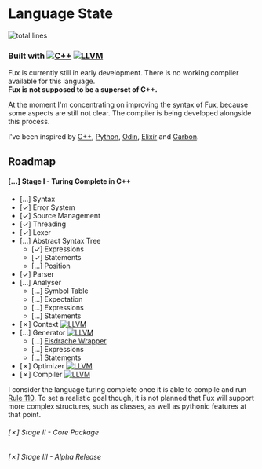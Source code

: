 # Language State

![total lines](https://aschey.tech/tokei/github/fuechs/fux?labelColor=151515&color=fcaa68&style=for-the-badge)

### Built with [![C++][cpp-badge]](https://isocpp.org/)&nbsp;[![LLVM][llvm-badge]](https://llvm.org/)

Fux is currently still in early development. There is no working compiler available for this language. \
**Fux is not supposed to be a superset of C++.**

At the moment I'm concentrating on improving the syntax of Fux, because some aspects are still not clear. The compiler is being developed alongside this process. 

I've been inspired by [C++](https://isocpp.org/), [Python](https://python.org/), [Odin](https://odin-lang.org/), [Elixir](https://elixir-lang.org/) and [Carbon](https://github.com/carbon-language/carbon-lang).

## Roadmap

#### [...] Stage I - Turing Complete in C++

- [...] Syntax
- [&check;] Error System
- [&check;] Source Management
- [&check;] Threading
- [&check;] Lexer
- [...] Abstract Syntax Tree
    - [&check;] Expressions
    - [&check;] Statements
    - [...] Position 
- [&check;] Parser
- [...] Analyser
    - [...] Symbol Table
    - [...] Expectation
    - [...] Expressions
    - [...] Statements
- [&cross;] Context [![LLVM][llvm-badge]](https://llvm.org/)
- [...] Generator [![LLVM][llvm-badge]](https://llvm.org/)
    - [...] [Eisdrache Wrapper](https://github.com/fuechs/eisdrache)
    - [...] Expressions
    - [...] Statements
- [&cross;] Optimizer [![LLVM][llvm-badge]](https://llvm.org/)
- [&cross;] Compiler [![LLVM][llvm-badge]](https://llvm.org/)

I consider the language turing complete once it is able to compile and run [Rule 110](../src/examples/rule110.fux). To set a realistic goal though, it is not planned that Fux will support more complex structures, such as classes, as well as pythonic features at that point. 

###### [&cross;] Stage II - Core Package

###### [&cross;] Stage III - Alpha Release

[llvm-badge]: https://img.shields.io/badge/LLVM-4c1717?logo=llvm&logoColor=white
[cpp-badge]: https://img.shields.io/badge/C++-1a3b63?logo=cplusplus&logoColor=white